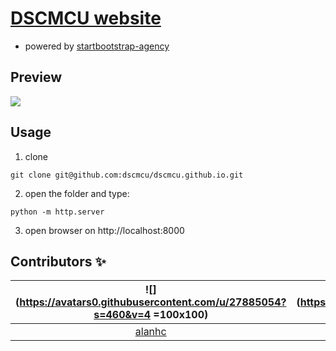 # [DSCMCU website](https://dscmcu.github.io/)
* powered by [startbootstrap-agency](https://github.com/BlackrockDigital/startbootstrap-agency)
## Preview
![](https://i.imgur.com/WY1xMM8.png)

## Usage
1. clone
```
git clone git@github.com:dscmcu/dscmcu.github.io.git
```
2. open the folder and type:
```
python -m http.server
```
3. open browser on http://localhost:8000

## Contributors ✨

| ![](https://avatars0.githubusercontent.com/u/27885054?s=460&v=4 =100x100) | ![](https://avatars3.githubusercontent.com/u/55865040?s=460&v=4 =100x100)| ... |
|:-:| :-: | :-: |
| [alanhc] | [HSINYA0219] |   [...]  |
     
[alanhc]:https://github.com/alanhc